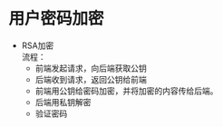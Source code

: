 # 用户密码加密
- RSA加密  
    流程：  
    - 前端发起请求，向后端获取公钥
    - 后端收到请求，返回公钥给前端
    - 前端用公钥给密码加密，并将加密的内容传给后端。
    - 后端用私钥解密
    - 验证密码
